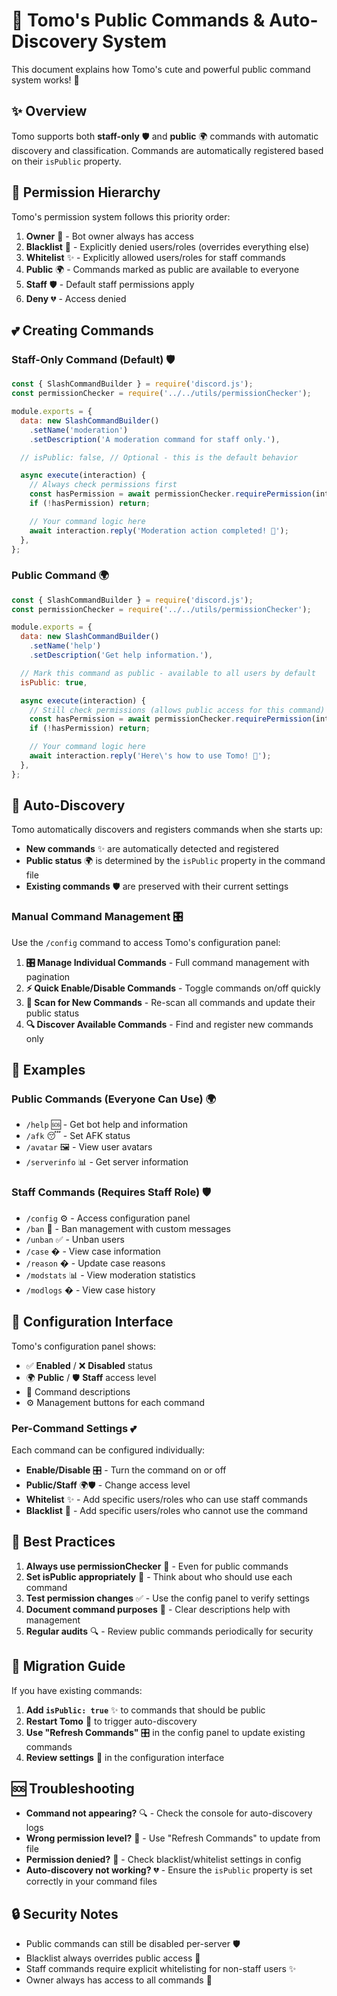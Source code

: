 # 🌸 Tomo's Public Commands & Auto-Discovery System

This document explains how Tomo's cute and powerful public command system works! 💖

## ✨ Overview

Tomo supports both **staff-only** 🛡️ and **public** 🌍 commands with automatic discovery and classification. Commands are automatically registered based on their `isPublic` property.

## 🎯 Permission Hierarchy

Tomo's permission system follows this priority order:

1. **Owner** 👑 - Bot owner always has access
2. **Blacklist** 🚫 - Explicitly denied users/roles (overrides everything else)
3. **Whitelist** ✨ - Explicitly allowed users/roles for staff commands
4. **Public** 🌍 - Commands marked as public are available to everyone
5. **Staff** 🛡️ - Default staff permissions apply
6. **Deny** 💔 - Access denied

## 💕 Creating Commands

### Staff-Only Command (Default) 🛡️
```javascript
const { SlashCommandBuilder } = require('discord.js');
const permissionChecker = require('../../utils/permissionChecker');

module.exports = {
  data: new SlashCommandBuilder()
    .setName('moderation')
    .setDescription('A moderation command for staff only.'),

  // isPublic: false, // Optional - this is the default behavior

  async execute(interaction) {
    // Always check permissions first
    const hasPermission = await permissionChecker.requirePermission(interaction, 'moderation');
    if (!hasPermission) return;

    // Your command logic here
    await interaction.reply('Moderation action completed! 🌸');
  },
};
```

### Public Command 🌍
```javascript
const { SlashCommandBuilder } = require('discord.js');
const permissionChecker = require('../../utils/permissionChecker');

module.exports = {
  data: new SlashCommandBuilder()
    .setName('help')
    .setDescription('Get help information.'),

  // Mark this command as public - available to all users by default
  isPublic: true,

  async execute(interaction) {
    // Still check permissions (allows public access for this command)
    const hasPermission = await permissionChecker.requirePermission(interaction, 'help');
    if (!hasPermission) return;

    // Your command logic here
    await interaction.reply('Here\'s how to use Tomo! 💖');
  },
};
```

## 🔄 Auto-Discovery

Tomo automatically discovers and registers commands when she starts up:

- **New commands** ✨ are automatically detected and registered
- **Public status** 🌍 is determined by the `isPublic` property in the command file
- **Existing commands** 🛡️ are preserved with their current settings

### Manual Command Management 🎛️

Use the `/config` command to access Tomo's configuration panel:

1. **🎛️ Manage Individual Commands** - Full command management with pagination
2. **⚡ Quick Enable/Disable Commands** - Toggle commands on/off quickly
3. **🔄 Scan for New Commands** - Re-scan all commands and update their public status
4. **🔍 Discover Available Commands** - Find and register new commands only

## 💖 Examples

### Public Commands (Everyone Can Use) 🌍
- `/help` 🆘 - Get bot help and information
- `/afk` 😴 - Set AFK status
- `/avatar` 🖼️ - View user avatars
- `/serverinfo` 📊 - Get server information

### Staff Commands (Requires Staff Role) 🛡️
- `/config` ⚙️ - Access configuration panel
- `/ban` 🚫 - Ban management with custom messages
- `/unban` ✅ - Unban users
- `/case` � - View case information
- `/reason` � - Update case reasons
- `/modstats` 📊 - View moderation statistics
- `/modlogs` � - View case history

## 🎀 Configuration Interface

Tomo's configuration panel shows:
- ✅ **Enabled** / ❌ **Disabled** status
- 🌍 **Public** / 🛡️ **Staff** access level
- 📝 Command descriptions
- ⚙️ Management buttons for each command

### Per-Command Settings 💕

Each command can be configured individually:
- **Enable/Disable** 🎛️ - Turn the command on or off
- **Public/Staff** 🌍🛡️ - Change access level
- **Whitelist** ✨ - Add specific users/roles who can use staff commands
- **Blacklist** 🚫 - Add specific users/roles who cannot use the command

## 🌸 Best Practices

1. **Always use permissionChecker** 🔧 - Even for public commands
2. **Set isPublic appropriately** 🎯 - Think about who should use each command
3. **Test permission changes** ✅ - Use the config panel to verify settings
4. **Document command purposes** 📝 - Clear descriptions help with management
5. **Regular audits** 🔍 - Review public commands periodically for security

## 💫 Migration Guide

If you have existing commands:

1. **Add `isPublic: true`** ✨ to commands that should be public
2. **Restart Tomo** 🔄 to trigger auto-discovery
3. **Use "Refresh Commands"** 🎛️ in the config panel to update existing commands
4. **Review settings** 👀 in the configuration interface

## 🆘 Troubleshooting

- **Command not appearing?** 🔍 - Check the console for auto-discovery logs
- **Wrong permission level?** 🔄 - Use "Refresh Commands" to update from file
- **Permission denied?** 🚫 - Check blacklist/whitelist settings in config
- **Auto-discovery not working?** 💔 - Ensure the `isPublic` property is set correctly in your command files

## 🔒 Security Notes

- Public commands can still be disabled per-server 🛡️
- Blacklist always overrides public access 🚫
- Staff commands require explicit whitelisting for non-staff users ✨
- Owner always has access to all commands 👑